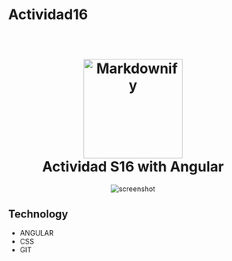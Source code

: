 # Actividad16

<h1 align="center">
  <br>
  <a href="https://github.com/JFranco-LA/SPA-countries-with-Angular"><img src="https://seeklogo.com/images/A/angular-logo-B76B1CDE98-seeklogo.com.png" alt="Markdownify" width="200"></a>
  <br>
  Actividad S16 with Angular
  <br>
</h1>

<div align="center">

![screenshot](https://media.giphy.com/media/qCbrvLFZJQmrYECT1h/giphy.gif)

</div>


## Technology

* ANGULAR
* CSS
* GIT



